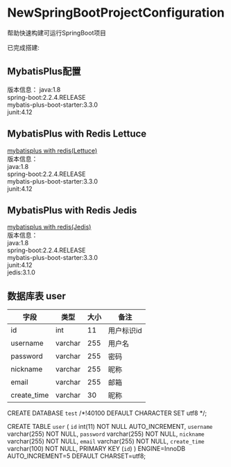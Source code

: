 # NewSpringBootProjectConfiguration
帮助快速构建可运行SpringBoot项目

已完成搭建:  
## MybatisPlus配置  
版本信息：
java:1.8  
spring-boot:2.2.4.RELEASE  
mybatis-plus-boot-starter:3.3.0  
junit:4.12  

## MybatisPlus with Redis Lettuce  
[mybatisplus with redis(Lettuce)](https://github.com/includeno/NewSpringBootProjectConfiguration/blob/master/mybatisplus%20redis%20Lettuce/steps%20redis%20Lettuce.md)  
版本信息：  
java:1.8  
spring-boot:2.2.4.RELEASE  
mybatis-plus-boot-starter:3.3.0  
junit:4.12  

## MybatisPlus with Redis Jedis  
[mybatisplus with redis(Jedis)](https://github.com/includeno/NewSpringBootProjectConfiguration/blob/master/mybatisplus%20redis%20Jedis/steps%20redis%20Jedis.md)  
版本信息：  
java:1.8  
spring-boot:2.2.4.RELEASE  
mybatis-plus-boot-starter:3.3.0  
junit:4.12  
jedis:3.1.0  

## 数据库表 user

 字段|	类型|	大小|	备注
 --|-- | ----- | ------  
id	|int	|11|	用户标识id
username|	varchar|	255	|用户名
password|	varchar|	255	|密码
nickname|	varchar|	255	|昵称
email|	varchar|	255	|邮箱
create_time|	varchar|	30	|昵称

CREATE DATABASE `test` /*!40100 DEFAULT CHARACTER SET utf8 */;

CREATE TABLE `user` (
  `id` int(11) NOT NULL AUTO_INCREMENT,
  `username` varchar(255) NOT NULL,
  `password` varchar(255) NOT NULL,
  `nickname` varchar(255) NOT NULL,
  `email` varchar(255) NOT NULL,
  `create_time` varchar(100) NOT NULL,
  PRIMARY KEY (`id`)
) ENGINE=InnoDB AUTO_INCREMENT=5 DEFAULT CHARSET=utf8;
